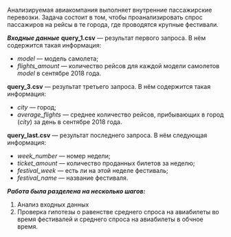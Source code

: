 
 Анализируемая авиакомпания выполняет внутренние пассажирские перевозки. Задача состоит в том, чтобы проанализировать спрос пассажиров на рейсы в те города, где проводятся крупные фестивали.

***Входные данные***
**query_1.csv** — результат первого запроса. В нём содержится такая информация:
- *model* — модель самолета;
- *flights_amount* — количество рейсов для каждой модели самолетов *model* в сентябре 2018 года.

**query_3.csv** — результат третьего запроса. В нём содержится такая информация:
- *city* — город;
- *average_flights* — среднее количество рейсов, прибывающих в город (*city*) за день в сентябре 2018 года.

**query_last.csv** — результат последнего запроса. В нём следующая информация:
- *week_number* — номер недели;
- *ticket_amount* — количество проданных билетов за неделю;
- *festival_week —* есть ли на этой неделе фестиваль;
- *festival_name —* название фестиваля.

***Работа была разделена на несколько шагов:***
 1. Анализ входных данных
 2. Проверка гипотезы о равенстве среднего спроса на авиабилеты во время фестивалей и среднего спроса на авиабилеты в обчное время.
   






